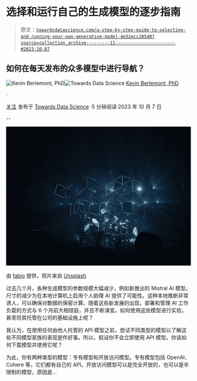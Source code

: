 # 选择和运行自己的生成模型的逐步指南

> 原文：[`towardsdatascience.com/a-step-by-step-guide-to-selecting-and-running-your-own-generative-model-4e52ecc28540?source=collection_archive---------11-----------------------#2023-10-07`](https://towardsdatascience.com/a-step-by-step-guide-to-selecting-and-running-your-own-generative-model-4e52ecc28540?source=collection_archive---------11-----------------------#2023-10-07)

## 如何在每天发布的众多模型中进行导航？

[](https://medium.com/@kevin.berlemont?source=post_page-----4e52ecc28540--------------------------------)![Kevin Berlemont, PhD](https://medium.com/@kevin.berlemont?source=post_page-----4e52ecc28540--------------------------------)[](https://towardsdatascience.com/?source=post_page-----4e52ecc28540--------------------------------)![Towards Data Science](https://towardsdatascience.com/?source=post_page-----4e52ecc28540--------------------------------) [Kevin Berlemont, PhD](https://medium.com/@kevin.berlemont?source=post_page-----4e52ecc28540--------------------------------)

·

[关注](https://medium.com/m/signin?actionUrl=https%3A%2F%2Fmedium.com%2F_%2Fsubscribe%2Fuser%2F3dea771eb493&operation=register&redirect=https%3A%2F%2Ftowardsdatascience.com%2Fa-step-by-step-guide-to-selecting-and-running-your-own-generative-model-4e52ecc28540&user=Kevin+Berlemont%2C+PhD&userId=3dea771eb493&source=post_page-3dea771eb493----4e52ecc28540---------------------post_header-----------) 发布于 [Towards Data Science](https://towardsdatascience.com/?source=post_page-----4e52ecc28540--------------------------------) ·5 分钟阅读·2023 年 10 月 7 日[](https://medium.com/m/signin?actionUrl=https%3A%2F%2Fmedium.com%2F_%2Fvote%2Ftowards-data-science%2F4e52ecc28540&operation=register&redirect=https%3A%2F%2Ftowardsdatascience.com%2Fa-step-by-step-guide-to-selecting-and-running-your-own-generative-model-4e52ecc28540&user=Kevin+Berlemont%2C+PhD&userId=3dea771eb493&source=-----4e52ecc28540---------------------clap_footer-----------)

--

[](https://medium.com/m/signin?actionUrl=https%3A%2F%2Fmedium.com%2F_%2Fbookmark%2Fp%2F4e52ecc28540&operation=register&redirect=https%3A%2F%2Ftowardsdatascience.com%2Fa-step-by-step-guide-to-selecting-and-running-your-own-generative-model-4e52ecc28540&source=-----4e52ecc28540---------------------bookmark_footer-----------)![](img/57dcd30f489d1c312588752fbfe2e016.png)

由 [fabio](https://unsplash.com/@fabioha?utm_source=medium&utm_medium=referral) 提供，照片来自 [Unsplash](https://unsplash.com/?utm_source=medium&utm_medium=referral)

过去几个月，各种生成模型的参数规模大幅减少，例如新推出的 Mistral AI 模型。尺寸的减少为在本地计算机上启用个人助理 AI 提供了可能性。这种本地推断非常诱人，可以确保对数据的保密计算。随着这些新发展的出现，部署和管理 AI 工作负载的方式与 6 个月前大相径庭，并且不断演变。如何使用这些模型进行实验，甚至将其托管在公司的基础设施上呢？

我认为，在使用任何由他人托管的 API 模型之前，尝试不同类型的模型以了解这些不同模型家族的表现是件好事。所以，假设你不会立即使用 API 模型。你该如何下载模型并使用它呢？

为此，你有两种类型的模型：专有模型和开放访问模型。专有模型包括 OpenAI、Cohere 等，它们都有自己的 API。开放访问模型可以是完全开放的，也可以是半限制的模型，原因是…
